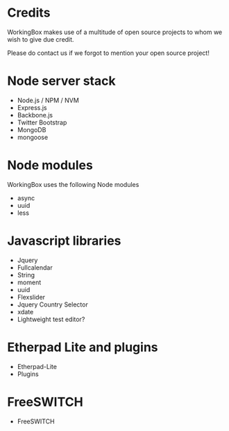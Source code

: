 # Credits

WorkingBox makes use of a multitude of open source projects to whom we wish to give due credit.

Please do contact us if we forgot to mention your open source project!

# Node server stack

- Node.js / NPM / NVM
- Express.js
- Backbone.js
- Twitter Bootstrap
- MongoDB
- mongoose


# Node modules

WorkingBox uses the following Node modules

- async
- uuid
- less


# Javascript libraries

- Jquery
- Fullcalendar
- String
- moment
- uuid
- Flexslider
- Jquery Country Selector
- xdate
- Lightweight test editor?


# Etherpad Lite and plugins

- Etherpad-Lite
- Plugins 


# FreeSWITCH

- FreeSWITCH